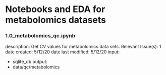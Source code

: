 # Notebooks and EDA for metabolomics datasets

### 1.0_metabolomics_qc.ipynb

description: Get CV values for metabolomics data sets.
Relevant Issue(s): 1
date created: 5/12/20
date last modified: 5/12/20
input:
  - sqlite_db
output:
  - data/qc/metabolomics

